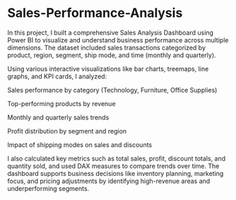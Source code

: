 # Sales-Performance-Analysis


In this project, I built a comprehensive Sales Analysis Dashboard using Power BI to visualize and understand business performance across multiple dimensions. The dataset included sales transactions categorized by product, region, segment, ship mode, and time (monthly and quarterly).

Using various interactive visualizations like bar charts, treemaps, line graphs, and KPI cards, I analyzed:

Sales performance by category (Technology, Furniture, Office Supplies)

Top-performing products by revenue

Monthly and quarterly sales trends

Profit distribution by segment and region

Impact of shipping modes on sales and discounts

I also calculated key metrics such as total sales, profit, discount totals, and quantity sold, and used DAX measures to compare trends over time. The dashboard supports business decisions like inventory planning, marketing focus, and pricing adjustments by identifying high-revenue areas and underperforming segments.
